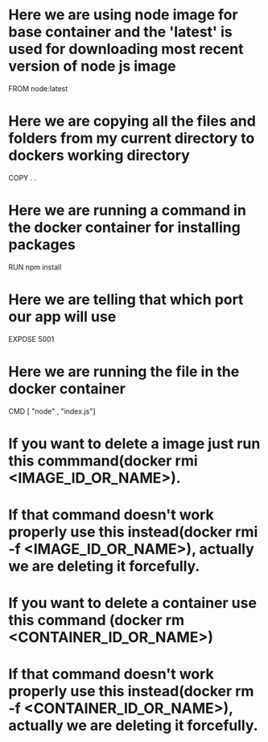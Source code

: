 # Here we are using node image for base container and the 'latest' is used for downloading most recent version of node js image  
FROM node:latest
# Here we are copying all the files and folders from my current directory to dockers working directory
COPY . .
# Here we are running a command in the docker container for installing packages
RUN npm install
# Here we are telling that which port our app will use
EXPOSE 5001
# Here we are running the file in the docker container
CMD [ "node" , "index.js"]

# If you want to delete a image just run this commmand(docker rmi <IMAGE_ID_OR_NAME>).
# If that command doesn't work properly use this instead(docker rmi -f <IMAGE_ID_OR_NAME>), actually we are deleting it forcefully.

# If you want to delete a container use this command (docker rm <CONTAINER_ID_OR_NAME>)
# If that command doesn't work properly use this instead(docker rm -f <CONTAINER_ID_OR_NAME>), actually we are deleting it forcefully.

